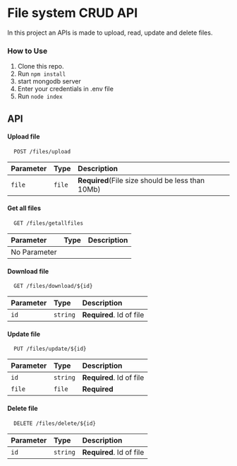 
# File system CRUD API

In this project an APIs is made to upload,
read, update and delete files.

### How to Use
1. Clone this repo.
2. Run `npm install`
3. start mongodb server
4. Enter your credentials in .env file
5. Run `node index`

## API

#### Upload file

```http
  POST /files/upload
```

| Parameter | Type     | Description                |
| :-------- | :------- | :------------------------- |
| `file` | `file` | **Required**(File size should be less than 10Mb) |

#### Get all files

```http
  GET /files/getallfiles
```

| Parameter | Type     | Description                       |
| :-------- | :------- | :-------------------------------- |
| No Parameter    | |  |

#### Download file

```http
  GET /files/download/${id}
```

| Parameter | Type     | Description                |
| :-------- | :------- | :------------------------- |
| `id` | `string` | **Required**. Id of file  |

#### Update file

```http
  PUT /files/update/${id}
```

| Parameter | Type     | Description                |
| :-------- | :------- | :------------------------- |
| `id` | `string` | **Required**. Id of file  |
| `file` | `file` | **Required**  |

#### Delete file

```http
  DELETE /files/delete/${id}
```

| Parameter | Type     | Description                |
| :-------- | :------- | :------------------------- |
| `id` | `string` | **Required**. Id of file  |



